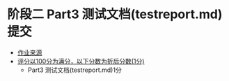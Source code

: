 # 阶段二 Part3 测试文档(testreport.md)提交

 - [作业来源](https://se-2018.github.io/Stage2--Part3.html#coding-exercises)
 - [评分以100分为满分，以下分数为折后分数(1分)](https://se-2018.github.io/Stage2--ReviewForm)
    - Part3 测试文档(testreport.md)1分

